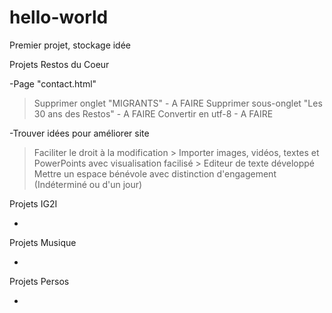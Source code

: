 # hello-world
Premier projet, stockage idée

Projets Restos du Coeur

-Page "contact.html"
  > Supprimer onglet "MIGRANTS" - A FAIRE
  > Supprimer sous-onglet "Les 30 ans des Restos" - A FAIRE
  > Convertir en utf-8 - A FAIRE
  
-Trouver idées pour améliorer site
  > Faciliter le droit à la modification
    > Importer images, vidéos, textes et PowerPoints avec visualisation facilisé
    > Editeur de texte développé
  > Mettre un espace bénévole avec distinction d'engagement (Indéterminé ou d'un jour)
  

Projets IG2I

-


Projets Musique

-


Projets Persos

-
